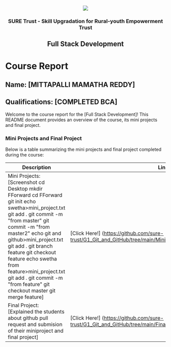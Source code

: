<!-- PROJECT LOGO -->
<br />

<div align="center">
   <img src='https://user-images.githubusercontent.com/73131499/166115643-d3187f47-d38f-41b2-ae42-5ecbbc60de14.png' />


<h3 align="center">SURE Trust - Skill Upgradation for Rural-youth Empowerment Trust</h3>
  <h2> Full Stack Development </h2>
</div>

# Course Report

## Name: [MITTAPALLI MAMATHA REDDY]

## Qualifications: [COMPLETED BCA]

Welcome to the course report for the [Full Stack Development]! This README document provides an overview of the course, its mini projects and final project.

### Mini Projects and Final Project

Below is a table summarizing the mini projects and final project completed during the course:

| Description                               | Link                                    |
|-------------------------------------------|-----------------------------------------|
| Mini Projects: [Screenshot cd Desktop mkdir FForward cd FForward git init echo swetha>mini_project.txt git add . git commit -m "from master" git commit -m "from master2" echo git and github>mini_project.txt git add . git branch feature git checkout feature echo swetha from feature>mini_project.txt git add . git commit -m "from feature" git checkout master git merge feature]     | [Click Here!] (https://github.com/sure-trust/G1_Git_and_GitHub/tree/main/Mini%20Projects/Mamatha)                        |
| Final Project: [Explained the students about github pull request and submision of their miniproject and final project]     | [Click Here!]  (https://github.com/sure-trust/G1_Git_and_GitHub/tree/main/Final%20Capstone%20Project/Mamatha)                       |

